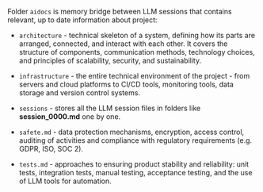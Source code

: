 Folder `aidocs` is memory bridge between LLM sessions that contains relevant, up to date information about project:

* `architecture` - technical skeleton of a system, defining how its parts are arranged, connected, and interact with each other. It covers the structure of components, communication methods, technology choices, and principles of scalability, security, and sustainability.

* `infrastructure` - the entire technical environment of the project - from servers and cloud platforms to CI/CD tools, monitoring tools, data storage and version control systems.

* `sessions` - stores all the LLM session files in folders like **session_0000.md** one by one.

* `safete.md` - data protection mechanisms, encryption, access control, auditing of activities and compliance with regulatory requirements (e.g. GDPR, ISO, SOC 2).

* `tests.md` - approaches to ensuring product stability and reliability: unit tests, integration tests, manual testing, acceptance testing, and the use of LLM tools for automation.
